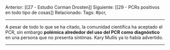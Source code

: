 Anterior: [[27 - Estudio Corman Drosten]]
Siguiente: [[29 - PCRs positivos en todo tipo de cosas]]
Relacionado:
Tags: #pcr, 


---------------------------------------------------------------------
A pesar de todo lo que se ha citado, la comunidad científica ha aceptado el PCR, sin embargo **polémica alrededor del uso del PCR como diagnóstico** en una persona que no presenta síntimas. Kary Mullis ya lo había advertido. 

----------------------------------------------------------------------